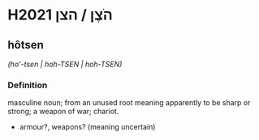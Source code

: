 # H2021 הֹצֶן / הצן

## hôtsen

_(ho'-tsen | hoh-TSEN | hoh-TSEN)_

### Definition

masculine noun; from an unused root meaning apparently to be sharp or strong; a weapon of war; chariot.

- armour?, weapons? (meaning uncertain)
